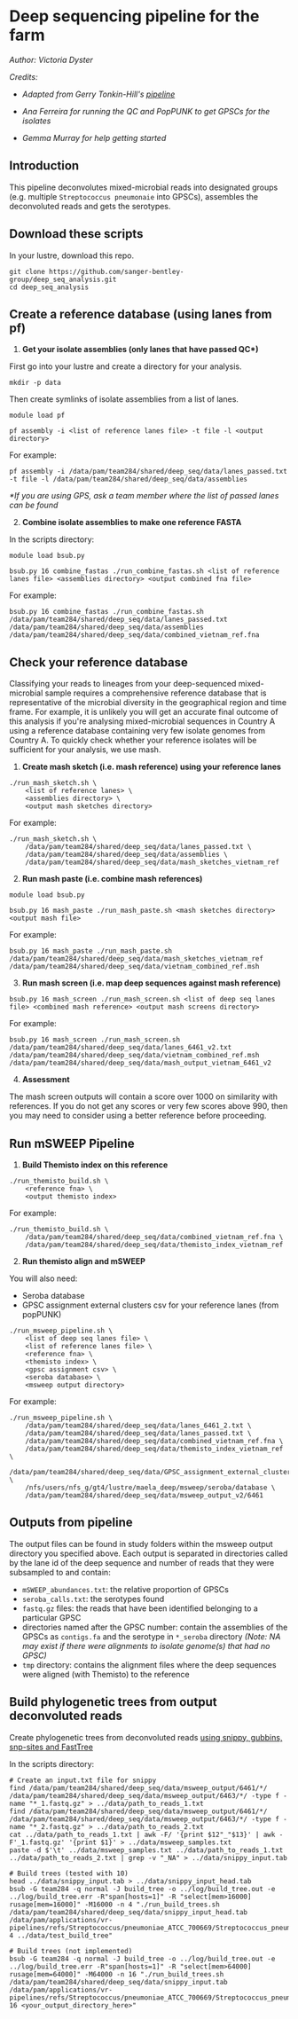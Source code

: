 # Deep sequencing pipeline for the farm

_Author: Victoria Dyster_

_Credits:_

- _Adapted from Gerry Tonkin-Hill's [pipeline](https://www.nature.com/articles/s41564-022-01238-1)_

- _Ana Ferreira for running the QC and PopPUNK to get GPSCs for the isolates_

- _Gemma Murray for help getting started_

## Introduction

This pipeline deconvolutes mixed-microbial reads into designated groups (e.g. multiple `Streptococcus pneumonaie` into GPSCs), assembles the deconvoluted reads and gets the serotypes.

## Download these scripts

In your lustre, download this repo.

```
git clone https://github.com/sanger-bentley-group/deep_seq_analysis.git
cd deep_seq_analysis
```

## Create a reference database (using lanes from pf)

1. **Get your isolate assemblies (only lanes that have passed QC\*)**

First go into your lustre and create a directory for your analysis. 

```
mkdir -p data
```

Then create symlinks of isolate assemblies from a list of lanes.

```
module load pf

pf assembly -i <list of reference lanes file> -t file -l <output directory>
```

For example:

```
pf assembly -i /data/pam/team284/shared/deep_seq/data/lanes_passed.txt -t file -l /data/pam/team284/shared/deep_seq/data/assemblies
```

_\*If you are using GPS, ask a team member where the list of passed lanes can be found_

2. **Combine isolate assemblies to make one reference FASTA**

In the scripts directory:

```
module load bsub.py

bsub.py 16 combine_fastas ./run_combine_fastas.sh <list of reference lanes file> <assemblies directory> <output combined fna file>
```

For example:

```
bsub.py 16 combine_fastas ./run_combine_fastas.sh /data/pam/team284/shared/deep_seq/data/lanes_passed.txt /data/pam/team284/shared/deep_seq/data/assemblies /data/pam/team284/shared/deep_seq/data/combined_vietnam_ref.fna
```

## Check your reference database

Classifying your reads to lineages from your deep-sequenced mixed-microbial sample requires a comprehensive reference database that is representative of the microbial diversity in the geographical region and time frame. For example, it is unlikely you will get an accurate final outcome of this analysis if you're analysing mixed-microbial sequences in Country A using a reference database containing very few isolate genomes from Country A. To quickly check whether your reference isolates will be sufficient for your analysis, we use mash.

1. **Create mash sketch (i.e. mash reference) using your reference lanes**

```
./run_mash_sketch.sh \
    <list of reference lanes> \
    <assemblies directory> \
    <output mash sketches directory>
```

For example:

```
./run_mash_sketch.sh \
    /data/pam/team284/shared/deep_seq/data/lanes_passed.txt \
    /data/pam/team284/shared/deep_seq/data/assemblies \
    /data/pam/team284/shared/deep_seq/data/mash_sketches_vietnam_ref
```

2. **Run mash paste (i.e. combine mash references)**

```
module load bsub.py

bsub.py 16 mash_paste ./run_mash_paste.sh <mash sketches directory> <output mash file>
```

For example:

```
bsub.py 16 mash_paste ./run_mash_paste.sh /data/pam/team284/shared/deep_seq/data/mash_sketches_vietnam_ref /data/pam/team284/shared/deep_seq/data/vietnam_combined_ref.msh
```

3. **Run mash screen (i.e. map deep sequences against mash reference)**

```
bsub.py 16 mash_screen ./run_mash_screen.sh <list of deep seq lanes file> <combined mash reference> <output mash screens directory>
```

For example:

```
bsub.py 16 mash_screen ./run_mash_screen.sh /data/pam/team284/shared/deep_seq/data/lanes_6461_v2.txt /data/pam/team284/shared/deep_seq/data/vietnam_combined_ref.msh /data/pam/team284/shared/deep_seq/data/mash_output_vietnam_6461_v2
```

4. **Assessment**

The mash screen outputs will contain a score over 1000 on similarity with references. If you do not get any scores or very few scores above 990, then you may need to consider using a better reference before proceeding.

## Run mSWEEP Pipeline

1. **Build Themisto index on this reference**

```
./run_themisto_build.sh \
    <reference fna> \
    <output themisto index>
```

For example:

```
./run_themisto_build.sh \
    /data/pam/team284/shared/deep_seq/data/combined_vietnam_ref.fna \
    /data/pam/team284/shared/deep_seq/data/themisto_index_vietnam_ref
```

2. **Run themisto align and mSWEEP**

You will also need:
- Seroba database
- GPSC assignment external clusters csv for your reference lanes (from popPUNK)

```
./run_msweep_pipeline.sh \
    <list of deep seq lanes file> \
    <list of reference lanes file> \
    <reference fna> \
    <themisto index> \
    <gpsc assignment csv> \
    <seroba database> \
    <msweep output directory>
```

For example:

```
./run_msweep_pipeline.sh \
    /data/pam/team284/shared/deep_seq/data/lanes_6461_2.txt \
    /data/pam/team284/shared/deep_seq/data/lanes_passed.txt \
    /data/pam/team284/shared/deep_seq/data/combined_vietnam_ref.fna \
    /data/pam/team284/shared/deep_seq/data/themisto_index_vietnam_ref \
    /data/pam/team284/shared/deep_seq/data/GPSC_assignment_external_clusters.csv \
    /nfs/users/nfs_g/gt4/lustre/maela_deep/msweep/seroba/database \
    /data/pam/team284/shared/deep_seq/data/msweep_output_v2/6461
```

## Outputs from pipeline

The output files can be found in study folders within the msweep output directory you specified above. Each output is separated in directories called by the lane id of the deep sequence and number of reads that they were subsampled to and contain:

- `mSWEEP_abundances.txt`: the relative proportion of GPSCs
- `seroba_calls.txt`: the serotypes found
- `fastq.gz` files: the reads that have been identified belonging to a particular GPSC
- directories named after the GPSC number: contain the assemblies of the GPSCs as `contigs.fa` and the serotype in `*_seroba` directory _(Note: NA may exist if there were alignments to isolate genome(s) that had no GPSC)_
- `tmp` directory: contains the alignment files where the deep sequences were aligned (with Themisto) to the reference

## Build phylogenetic trees from output deconvoluted reads

Create phylogenetic trees from deconvoluted reads [using snippy, gubbins, snp-sites and FastTree](https://github.com/tseemann/snippy)

In the scripts directory:
```
# Create an input.txt file for snippy
find /data/pam/team284/shared/deep_seq/data/msweep_output/6461/*/ /data/pam/team284/shared/deep_seq/data/msweep_output/6463/*/ -type f -name "*_1.fastq.gz" > ../data/path_to_reads_1.txt
find /data/pam/team284/shared/deep_seq/data/msweep_output/6461/*/ /data/pam/team284/shared/deep_seq/data/msweep_output/6463/*/ -type f -name "*_2.fastq.gz" > ../data/path_to_reads_2.txt
cat ../data/path_to_reads_1.txt | awk -F/ '{print $12"_"$13}' | awk -F'_1.fastq.gz' '{print $1}' > ../data/msweep_samples.txt
paste -d $'\t' ../data/msweep_samples.txt ../data/path_to_reads_1.txt ../data/path_to_reads_2.txt | grep -v "_NA" > ../data/snippy_input.tab

# Build trees (tested with 10)
head ../data/snippy_input.tab > ../data/snippy_input_head.tab
bsub -G team284 -q normal -J build_tree -o ../log/build_tree.out -e ../log/build_tree.err -R"span[hosts=1]" -R "select[mem>16000] rusage[mem=16000]" -M16000 -n 4 "./run_build_trees.sh /data/pam/team284/shared/deep_seq/data/snippy_input_head.tab /data/pam/applications/vr-pipelines/refs/Streptococcus/pneumoniae_ATCC_700669/Streptococcus_pneumoniae_ATCC_700669_v1.fa 4 ../data/test_build_tree"

# Build trees (not implemented)
bsub -G team284 -q normal -J build_tree -o ../log/build_tree.out -e ../log/build_tree.err -R"span[hosts=1]" -R "select[mem>64000] rusage[mem=64000]" -M64000 -n 16 "./run_build_trees.sh /data/pam/team284/shared/deep_seq/data/snippy_input.tab /data/pam/applications/vr-pipelines/refs/Streptococcus/pneumoniae_ATCC_700669/Streptococcus_pneumoniae_ATCC_700669_v1.fa 16 <your_output_directory_here>"
```

